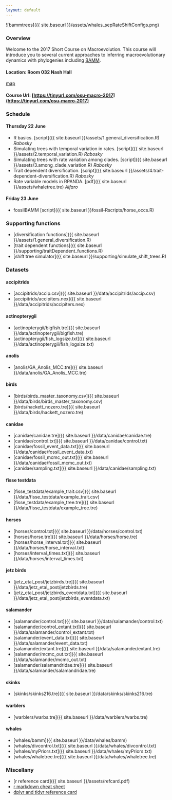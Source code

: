 ```yaml
---
layout: default
---
```



![bammtrees]({{ site.baseurl }}/assets/whales_sepRateShiftConfigs.png) 

### Overview
Welcome to the 2017 Short Course on Macroevolution.  This course will introduce you to several current approaches to inferring macroevolutionary dynamics with phylogenies including [BAMM](http://bamm-project.org/).

#### Location: Room 032 Nash Hall 
[map](http://oregonstate.edu/campusmap/locations/info/821)

#### Course Url: [https://tinyurl.com/osu-macro-2017](https://tinyurl.com/osu-macro-2017)
### Schedule

#### Thursday 22 June

- R basics. [script]({{ site.baseurl }}/assets/1.general_diversification.R)   *Rabosky*
- Simulating trees with temporal variation in rates. [script]({{ site.baseurl }}/assets/2.temporal_variation.R)  *Rabosky*
- Simulating trees with rate variation among clades. [script]({{ site.baseurl }}/assets/3.among_clade_variation.R)  *Rabosky*
- Trait dependent diversification. [script]({{ site.baseurl }}/assets/4.trait-dependent-diversification.R)  *Rabosky*
- Rate variable models in RPANDA. [pdf]({{ site.baseurl }}/assets/whaletree.tre)  *Alfaro*





#### Friday 23 June 

- fossilBAMM [script]({{ site.baseurl }}fossil-Rscripts/horse_occs.R)

### Supporting functions

- [diversification functions]({{ site.baseurl }}/assets/1.general_diversification.R)
- [trait dependent functions]({{ site.baseurl }}/supporting/traitDependent_functions.R)
- [shift tree simulator]({{ site.baseurl }}/supporting/simulate_shift_trees.R)

### Datasets 

#### accipitrids

* [accipitrids/accip.csv]({{ site.baseurl }}/data/accipitrids/accip.csv)
* [accipitrids/accipiters.nex]({{ site.baseurl }}/data/accipitrids/accipiters.nex)

#### actinopterygii

* [actinopterygii/bigfish.tre]({{ site.baseurl }}/data/actinopterygii/bigfish.tre)
* [actinopterygii/fish_logsize.txt]({{ site.baseurl }}/data/actinopterygii/fish_logsize.txt)

#### anolis

* [anolis/GA_Anolis_MCC.tre]({{ site.baseurl }}/data/anolis/GA_Anolis_MCC.tre)

#### birds

* [birds/birds_master_taxonomy.csv]({{ site.baseurl }}/data/birds/birds_master_taxonomy.csv)
* [birds/hackett_nozero.tre]({{ site.baseurl }}/data/birds/hackett_nozero.tre)

#### canidae

* [canidae/canidae.tre]({{ site.baseurl }}/data/canidae/canidae.tre)
* [canidae/control.txt]({{ site.baseurl }}/data/canidae/control.txt)
* [canidae/fossil_event_data.txt]({{ site.baseurl }}/data/canidae/fossil_event_data.txt)
* [canidae/fossil_mcmc_out.txt]({{ site.baseurl }}/data/canidae/fossil_mcmc_out.txt)
* [canidae/sampling.txt]({{ site.baseurl }}/data/canidae/sampling.txt)

#### fisse testdata

* [fisse_testdata/example_trait.csv]({{ site.baseurl }}/data/fisse_testdata/example_trait.csv)
* [fisse_testdata/example_tree.tre]({{ site.baseurl }}/data/fisse_testdata/example_tree.tre)

#### horses

* [horses/control.txt]({{ site.baseurl }}/data/horses/control.txt)
* [horses/horse.tre]({{ site.baseurl }}/data/horses/horse.tre)
* [horses/horse_interval.txt]({{ site.baseurl }}/data/horses/horse_interval.txt)
* [horses/interval_times.txt]({{ site.baseurl }}/data/horses/interval_times.txt)

#### jetz birds

* [jetz_etal_post/jetzbirds.tre]({{ site.baseurl }}/data/jetz_etal_post/jetzbirds.tre)
* [jetz_etal_post/jetzbirds_eventdata.txt]({{ site.baseurl }}/data/jetz_etal_post/jetzbirds_eventdata.txt)

#### salamander

* [salamander/control.txt]({{ site.baseurl }}/data/salamander/control.txt)
* [salamander/control_extant.txt]({{ site.baseurl }}/data/salamander/control_extant.txt)
* [salamander/event_data.txt]({{ site.baseurl }}/data/salamander/event_data.txt)
* [salamander/extant.tre]({{ site.baseurl }}/data/salamander/extant.tre)
* [salamander/mcmc_out.txt]({{ site.baseurl }}/data/salamander/mcmc_out.txt)
* [salamander/salamandridae.tre]({{ site.baseurl }}/data/salamander/salamandridae.tre)


#### skinks

* [skinks/skinks216.tre]({{ site.baseurl }}/data/skinks/skinks216.tre)

#### warblers

* [warblers/warbs.tre]({{ site.baseurl }}/data/warblers/warbs.tre)

#### whales

*  [whales/bamm]({{ site.baseurl }}/data/whales/bamm)
*  [whales/divcontrol.txt]({{ site.baseurl }}/data/whales/divcontrol.txt)
*  [whales/myPriors.txt]({{ site.baseurl }}/data/whales/myPriors.txt)
*  [whales/whaletree.tre]({{ site.baseurl }}/data/whales/whaletree.tre)


### Miscellany

- [r reference card]({{ site.baseurl }}/assets/refcard.pdf)
- [r markdown cheat sheet](https://www.rstudio.com/wp-content/uploads/2015/02/rmarkdown-cheatsheet.pdf)
- [dplyr and tidyr reference card](https://www.rstudio.com/wp-content/uploads/2015/02/data-wrangling-cheatsheet.pdf)





